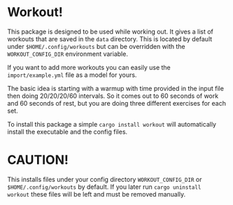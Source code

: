 # Workout!

This package is designed to be used while working out. It gives a list of
workouts that are saved in the `data` directory. This is located by default
under `$HOME/.config/workouts` but can be overridden with the
`WORKOUT_CONFIG_DIR` environment variable.

If you want to add more workouts you can easily use the `import/example.yml`
file as a model for yours.

The basic idea is starting with a warmup with time provided in the input file
then doing 20/20/20/60 intervals. So it comes out to 60 seconds of work and 60
seconds of rest, but you are doing three different exercises for each set.

To install this package a simple `cargo install workout` will automatically 
install the executable and the config files.

# CAUTION!

This installs files under your config directory `WORKOUT_CONFIG_DIR` or 
`$HOME/.config/workouts` by default. If you later run `cargo uninstall 
workout` these files will be left and must be removed manually.
